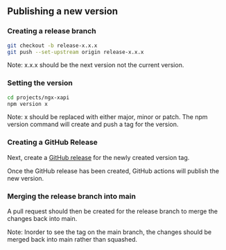 ## Publishing a new version

### Creating a release branch
```bash
git checkout -b release-x.x.x
git push --set-upstream origin release-x.x.x
```

Note: x.x.x should be the next version not the current version.

### Setting the version

```bash
cd projects/ngx-xapi
npm version x
```

Note: x should be replaced with either major, minor or patch. The npm version command will create and push a tag for the version.

### Creating a GitHub Release

Next, create a [GitHub release](https://github.com/BerryCloud/ngx-xapi/releases) for the newly created version tag.

Once the GitHub release has been created, GitHub actions will publish the new version.

### Merging the release branch into main

A pull request should then be created for the release branch to merge the changes back into main.

Note: Inorder to see the tag on the main branch, the changes should be merged back into main rather than squashed.
